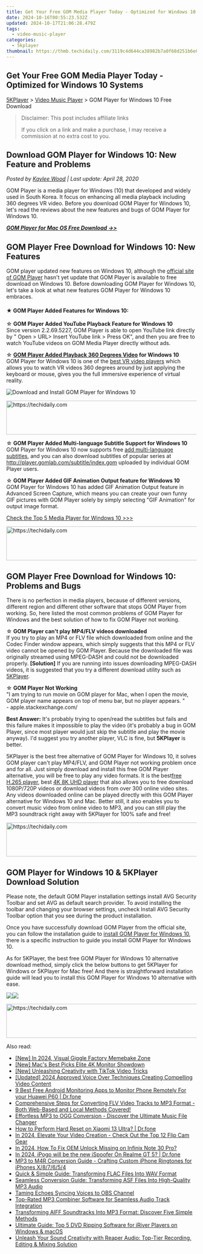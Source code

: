 ```yaml
---
title: Get Your Free GOM Media Player Today - Optimized for Windows 10 Systems
date: 2024-10-16T00:55:23.532Z
updated: 2024-10-17T21:06:28.479Z
tags:
  - video-music-player
categories:
  - 5kplayer
thumbnail: https://thmb.techidaily.com/3119c4d644ca38982b7a0f68d251b6e048a299751591496c468d996da741d28a.jpg
---
```


## Get Your Free GOM Media Player Today - Optimized for Windows 10 Systems

[5KPlayer](https://tools.techidaily.com/5kplayer/products/) \> [Video Music Player](https://tools.techidaily.com/5kplayer/video-music-player/) \> GOM Player for Windows 10 Free Download

>  Disclaimer: This post includes affiliate links
>
>  If you click on a link and make a purchase, I may receive a commission at no extra cost to you.
>

## Download GOM Player for Windows 10: New Feature and Problems

 _Posted by [Kaylee Wood](https://www.quora.com/profile/Amanda-Hu-21) | Last update: April 28, 2020_

GOM Player is a media player for Windows (10) that developed and widely used in South Korea. It focus on enhancing all media playback including 360 degrees VR video. Before you download GOM Player for Windows 10, let's read the reviews about the new features and bugs of GOM Player for Windows 10\. 

**_[GOM Player for Mac OS Free Download ->>](https://tools.techidaily.com/5kplayer/video-music-player/)_**

## GOM Player Free Download for Windows 10: New Features

GOM player updated new features on Windows 10, although the [official site of GOM Player](https://www.gomlab.com/) hasn't yet update that GOM Player is available to free download on Windows 10\. Before downloading GOM Player for Windows 10, let's take a look at what new features GOM Player for Windows 10 embraces. 

#### **★ GOM Player Added Features for Windows 10:**

☆ **GOM Player Added YouTube Playback Feature for Windows 10**  
 Since version 2.2.69.5227, GOM Player is able to open YouTube link directly by " Open > URL> Insert YouTube link > Press OK", and then you are free to watch YouTube videos on GOM Media Player directly without ads. 

☆ **[GOM Player Added Playback 360 Degrees Video](https://tools.techidaily.com/5kplayer/video-music-player/) for Windows 10**  
 GOM Player for Windows 10 is one of the [best VR video players](https://tools.techidaily.com/5kplayer/video-music-player/) which allows you to watch VR videos 360 degrees around by just applying the keyboard or mouse, gives you the full immersive experience of virtual reality. 

![Download and Install GOM Player for Windows 10](https://www.5kplayer.com/video-music-player/img/gom-win10-download.jpg) 

<!-- affiliate ads begin -->
<a href="https://imp.i357552.net/c/5597632/1030380/11832" target="_top" id="1030380">
  <img src="//a.impactradius-go.com/display-ad/11832-1030380" border="0" alt="https://techidaily.com" width="720" height="90"/>
</a>
<img height="0" width="0" src="https://imp.i357552.net/i/5597632/1030380/11832" style="position:absolute;visibility:hidden;" border="0" />
<!-- affiliate ads end -->

☆ **GOM Player Added Multi-language Subtitle Support for Windows 10**  
 GOM Player for Windows 10 now supports free [add multi-language subtitles](https://tools.techidaily.com/5kplayer/video-music-player/), and you can also download subtitles of popular series at <http://player.gomlab.com/subtitle/index.gom> uploaded by individual GOM Player users. 

☆ **GOM Player Added GIF Animation Output feature for Windows 10**  
 GOM Player for Windows 10 has added GIF Animation Output feature in Advanced Screen Capture, which means you can create your own funny GIF pictures with GOM Player solely by simply selecting "GIF Animation" for output image format. 

[Check the Top 5 Media Player for Windows 10 >>>](https://tools.techidaily.com/5kplayer/video-music-player/)

<!-- affiliate ads begin -->
<a href="https://aligracehair.sjv.io/c/5597632/1880960/19272" target="_top" id="1880960">
  <img src="//a.impactradius-go.com/display-ad/19272-1880960" border="0" alt="https://techidaily.com" width="728" height="90"/>
</a>
<img height="0" width="0" src="https://aligracehair.sjv.io/i/5597632/1880960/19272" style="position:absolute;visibility:hidden;" border="0" />
<!-- affiliate ads end -->

##  GOM Player Free Download for Windows 10: Problems and Bugs

There is no perfection in media players, because of different versions, different region and different other software that stops GOM Player from working. So, here listed the most common problems of GOM Player for Windows and the best solution of how to fix GOM Player not working. 

☆   **GOM Player can't play MP4/FLV videos downloaded**   
 If you try to play an MP4 or FLV file which downloaded from online and the Codec Finder window appears, which simply suggests that this MP4 or FLV video cannot be opened by GOM Player. Because the downloaded file was originally streamed using MPEG-DASH and could not be downloaded properly. **\[Solution\]** If you are running into issues downloading MPEG-DASH videos, it is suggested that you try a different download utility such as [5KPlayer](https://tools.techidaily.com/5kplayer/products/). 

☆   **GOM Player Not Working**   
 "I am trying to run movie on GOM player for Mac, when I open the movie, GOM player name appears on top of menu bar, but no player appears. "   
 \- apple.stackexchange.com/

**Best Answer:** It's probably trying to open/read the subtitles but fails and this failure makes it impossible to play the video (it's probably a bug in GOM Player, since most player would just skip the subtitle and play the movie anyway). I'd suggest you try another player, VLC is fine, but **5KPlayer** is better. 

5KPlayer is the best free alternative of GOM Player for Windows 10, it solves GOM player can't play MP4/FLV, and GOM Player not working problem once and for all. Just simply download and install this free GOM Player alternative, you will be free to play any video formats. It is the best[free H.265 player](https://tools.techidaily.com/5kplayer/video-music-player/), best [4K 8K UHD player](https://tools.techidaily.com/5kplayer/video-music-player/) that also allows you to free download 1080P/720P videos or download videos from over 300 online video sites. Any videos downloaded online can be played directly with this GOM Player alternative for Windows 10 and Mac. Better still, it also enables you to convert music video from online video to MP3, and you can still play the MP3 soundtrack right away with 5KPlayer for 100% safe and free! 

<!-- affiliate ads begin -->
<a href="https://appsumo.8odi.net/c/5597632/2043597/7443" target="_top" id="2043597">
  <img src="//a.impactradius-go.com/display-ad/7443-2043597" border="0" alt="https://techidaily.com" width="728" height="90"/>
</a>
<img height="0" width="0" src="https://appsumo.8odi.net/i/5597632/2043597/7443" style="position:absolute;visibility:hidden;" border="0" />
<!-- affiliate ads end -->

##  GOM Player for Windows 10 & 5KPlayer Download Solution

Please note, the default GOM Player installation settings install AVG Security Toolbar and set AVG as default search provider. To avoid installing the toolbar and changing your browser settings, uncheck Install AVG Security Toolbar option that you see during the product installation.

Once you have successfully download GOM Player from the official site, you can follow the installation guide to [install GOM Player for Windows 10](http://player.gomlab.com/notice%5Fview.gom?seq=410&page=1&language=eng&title=[Notice]%20Installation%20Guide%20of%20Every%20GOM%20products%20for%20Windows%20Enforcement%20of%20Microsoft.), there is a specific instruction to guide you install GOM Player for Windows 10\. 

As for 5KPlayer, the best free GOM Player for Windows 10 alternative download method, simply click the below buttons to get 5KPlayer for Windows or 5KPlayer for Mac free! And there is straightforward installation guide will lead you to install this GOM Player for Windows 10 alternative with ease.

[![](https://www.5kplayer.com/video-music-player/../button/freedownbackwin.png)](https://tools.techidaily.com/5kplayer/products/)[![](https://www.5kplayer.com/video-music-player/../button/freedownbackmac.png)](https://tools.techidaily.com/5kplayer/products/)

<!-- affiliate ads begin -->
<a href="https://appsumo.8odi.net/c/5597632/2037356/7443" target="_top" id="2037356">
  <img src="//a.impactradius-go.com/display-ad/7443-2037356" border="0" alt="https://techidaily.com" width="728" height="90"/>
</a>
<img height="0" width="0" src="https://appsumo.8odi.net/i/5597632/2037356/7443" style="position:absolute;visibility:hidden;" border="0" />
<!-- affiliate ads end -->

<ins class="adsbygoogle"
     style="display:block"
     data-ad-format="autorelaxed"
     data-ad-client="ca-pub-7571918770474297"
     data-ad-slot="1223367746"></ins>

<ins class="adsbygoogle"
     style="display:block"
     data-ad-client="ca-pub-7571918770474297"
     data-ad-slot="8358498916"
     data-ad-format="auto"
     data-full-width-responsive="true"></ins>

<span class="atpl-alsoreadstyle">Also read:</span>
<div><ul>
<li><a href="https://fox-glue.techidaily.com/new-in-2024-visual-giggle-factory-memebake-zone/"><u>[New] In 2024, Visual Giggle Factory Memebake Zone</u></a></li>
<li><a href="https://extra-support.techidaily.com/new-macs-best-picks-elite-4k-monitor-showdown/"><u>[New] Mac's Best Picks Elite 4K Monitor Showdown</u></a></li>
<li><a href="https://some-guidance.techidaily.com/new-unleashing-creativity-with-tiktok-video-tricks/"><u>[New] Unleashing Creativity with TikTok Video Tricks</u></a></li>
<li><a href="https://video-screen-grab.techidaily.com/updated-2024-approved-voice-over-techniques-creating-compelling-video-content/"><u>[Updated] 2024 Approved Voice Over Techniques Creating Compelling Video Content</u></a></li>
<li><a href="https://android-location.techidaily.com/9-best-free-android-monitoring-apps-to-monitor-phone-remotely-for-your-huawei-p60-drfone-by-drfone-virtual/"><u>9 Best Free Android Monitoring Apps to Monitor Phone Remotely For your Huawei P60 | Dr.fone</u></a></li>
<li><a href="https://media-tips.techidaily.com/1723620208512-comprehensive-steps-for-converting-flv-video-tracks-to-mp3-format-both-web-based-and-local-methods-covered/"><u>Comprehensive Steps for Converting FLV Video Tracks to MP3 Format - Both Web-Based and Local Methods Covered!</u></a></li>
<li><a href="https://media-tips.techidaily.com/1723620208666-effortless-mp3-to-ogg-conversion-discover-the-ultimate-music-file-changer/"><u>Effortless MP3 to OGG Conversion - Discover the Ultimate Music File Changer</u></a></li>
<li><a href="https://techidaily.com/how-to-perform-hard-reset-on-xiaomi-13-ultra-drfone-by-drfone-reset-android-reset-android/"><u>How to Perform Hard Reset on Xiaomi 13 Ultra? | Dr.fone</u></a></li>
<li><a href="https://youtube-lab.techidaily.com/24-elevate-your-video-creation-check-out-the-top-12-flip-cam-gear/"><u>In 2024, Elevate Your Video Creation - Check Out the Top 12 Flip Cam Gear</u></a></li>
<li><a href="https://unlock-android.techidaily.com/in-2024-how-to-fix-oem-unlock-missing-on-infinix-note-30-pro-by-drfone-android/"><u>In 2024, How To Fix OEM Unlock Missing on Infinix Note 30 Pro?</u></a></li>
<li><a href="https://pokemon-go-android.techidaily.com/in-2024-ipogo-will-be-the-new-ispoofer-on-realme-gt-5-drfone-by-drfone-virtual-android/"><u>In 2024, iPogo will be the new iSpoofer On Realme GT 5? | Dr.fone</u></a></li>
<li><a href="https://media-tips.techidaily.com/mp3-to-m4r-conversion-guide-crafting-custom-iphone-ringtones-for-iphones-x87654/"><u>MP3 to M4R Conversion Guide - Crafting Custom iPhone Ringtones for iPhones X/8/7/6/5/4</u></a></li>
<li><a href="https://media-tips.techidaily.com/quick-and-simple-guide-transforming-flac-files-into-wav-format/"><u>Quick & Simple Guide: Transforming FLAC Files Into WAV Format</u></a></li>
<li><a href="https://media-tips.techidaily.com/seamless-conversion-guide-transforming-asf-files-into-high-quality-mp3-audio/"><u>Seamless Conversion Guide: Transforming ASF Files Into High-Quality MP3 Audio</u></a></li>
<li><a href="https://screen-activity-recording.techidaily.com/taming-echoes-syncing-voices-to-obs-channel/"><u>Taming Echoes Syncing Voices to OBS Channel</u></a></li>
<li><a href="https://media-tips.techidaily.com/top-rated-mp3-combiner-software-for-seamless-audio-track-integration/"><u>Top-Rated MP3 Combiner Software for Seamless Audio Track Integration</u></a></li>
<li><a href="https://media-tips.techidaily.com/transforming-aiff-soundtracks-into-mp3-format-discover-five-simple-methods/"><u>Transforming AIFF Soundtracks Into MP3 Format: Discover Five Simple Methods</u></a></li>
<li><a href="https://media-tips.techidaily.com/ultimate-guide-top-5-dvd-ripping-software-for-iriver-players-on-windows-and-macos/"><u>Ultimate Guide: Top 5 DVD Ripping Software for iRiver Players on Windows & macOS</u></a></li>
<li><a href="https://media-tips.techidaily.com/unleash-your-sound-creativity-with-reaper-audio-top-tier-recording-editing-and-mixing-solution/"><u>Unleash Your Sound Creativity with Reaper Audio: Top-Tier Recording, Editing & Mixing Solution</u></a></li>
</ul></div>


